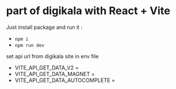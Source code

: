 # part of digikala with React + Vite

Just install package and run it :

- `npm i `
- `npm run dev`

set api url from digikala site in env file

- VITE_API_GET_DATA_V2 =
- VITE_API_GET_DATA_MAGNET =
- VITE_API_GET_DATA_AUTOCOMPLETE =
